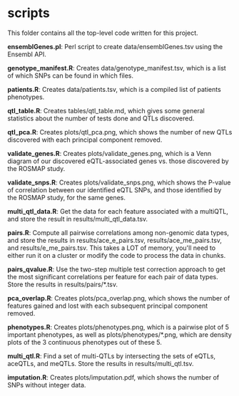 scripts
=======

This folder contains all the top-level code written for this project.

__ensemblGenes.pl__: Perl script to create data/ensemblGenes.tsv using the
Ensembl API.

__genotype_manifest.R__: Creates data/genotype_manifest.tsv, which is a list of
which SNPs can be found in which files.

__patients.R__: Creates data/patients.tsv, which is a compiled list of patients
phenotypes.

__qtl_table.R__: Creates tables/qtl_table.md, which gives some general
statistics about the number of tests done and QTLs discovered.

__qtl_pca.R__: Creates plots/qtl_pca.png, which shows the number of new QTLs
discovered with each principal component removed.

__validate_genes.R__: Creates plots/validate_genes.png, which is a Venn diagram
of our discovered eQTL-associated genes vs. those discovered by the ROSMAP study.

__validate_snps.R__: Creates plots/validate_snps.png, which shows the P-value
of correlation between our identified eQTL SNPs, and those identified by the
ROSMAP study, for the same genes.

__multi_qtl_data.R__: Get the data for each feature associated with a multiQTL,
and store the result in results/multi_qtl_data.tsv.

__pairs.R__: Compute all pairwise correlations among non-genomic data types,
and store the results in results/ace_e_pairs.tsv, results/ace_me_pairs.tsv, and
results/e_me_pairs.tsv. This takes a LOT of memory, you'll need to either run
it on a cluster or modify the code to process the data in chunks.

__pairs_qvalue.R__: Use the two-step multiple test correction approach to get
the most significant correlations per feature for each pair of data types.
Store the results in results/pairs/*.tsv.

__pca_overlap.R__: Creates plots/pca_overlap.png, which shows the number of
features gained and lost with each subsequent principal component removed.

__phenotypes.R__: Creates plots/phenotypes.png, which is a pairwise plot of 5
important phenotypes, as well as plots/phenotypes/*.png, which are density
plots of the 3 continuous phenotypes out of these 5.

__multi_qtl.R__: Find a set of multi-QTLs by intersecting the sets of eQTLs,
aceQTLs, and meQTLs. Store the results in results/multi_qtl.tsv.

__imputation.R__: Creates plots/imputation.pdf, which shows the number of SNPs
without integer data.
